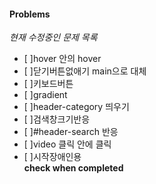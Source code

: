 #### Problems
*현재 수정중인 문제 목록*  
- [ ]hover 안의 hover  
- [ ]닫기버튼없애기 main으로 대체  
- [ ]키보드버튼  
- [ ]gradient  
- [ ]header-category 띄우기  
- [ ]검색창크기반응  
- [ ]#header-search 반응   
- [ ]video 클릭 안에 클릭  
- [ ]시작장애인용  
**check when completed**